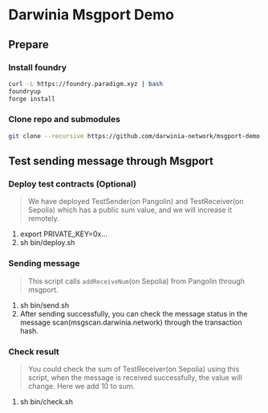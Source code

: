 # Darwinia Msgport Demo

## Prepare

### Install foundry

```bash
curl -L https://foundry.paradigm.xyz | bash
foundryup
forge install
```

### Clone repo and submodules

```bash
git clone --recursive https://github.com/darwinia-network/msgport-demo.git
```

## Test sending message through Msgport

### Deploy test contracts (Optional)

> We have deployed TestSender(on Pangolin) and TestReceiver(on Sepolia) which has a public sum value, and we will increase it remotely.

1. export PRIVATE_KEY=0x...
2. sh bin/deploy.sh

### Sending message

> This script calls `addReceiveNum`(on Sepolia) from Pangolin through msgport.

1. sh bin/send.sh
2. After sending successfully, you can check the message status in the message scan(msgscan.darwinia.network) through the transaction hash.

### Check result

> You could check the sum of TestReceiver(on Sepolia) using this script, when the message is received successfully, the value will change. Here we add 10 to sum.

1. sh bin/check.sh

